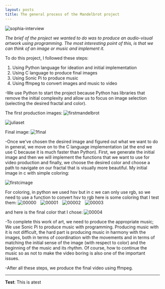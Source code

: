 ```yaml
---
layout: posts
title: The general process of the Mandelbrot project
---
```



<img src="/assets/images/sophia-interview.gif"
    alt="sophia-interview"
    style="float; margin-right: 10px;"  />


*The brief of the project we wanted to do was to produce an audio-visual artwork using programming. The most interesting point of this, is that we can think of an image or music and implement it.*

To do this project, I followed these steps:
1. Using Python language for ideation and initial implementation
2. Using C language to produce final images
3. Using Sonic Pi to produce music
4. Using ffmpeg to convert images and music to video

-We use Python to start the project because Python has libraries that remove the initial complexity and allow us to focus on image selection (selecting the desired fractal and color).

The first production images:
<img src="/assets/images/firstmandelbrot.png"
    alt="firstmandelbrot"
    style="float; margin-right: 10px;"  />

<img src="/assets/images/juliaset.png"
    alt="juliaset"
    style="float; margin-right: 10px;"  />

Final image:
<img src="/assets/images/1final.png"
    alt="1final"
    style="float; margin-right: 10px;"  />

-Once we've chosen the desired image and figured out what we want to do in general, we move on to the C language implementation (at the end we use C because it is much faster than Python).
First, we generate the initial image and then we will implement the functions that we want to use for video production and finally, we choose the desired color and choose a path to navigate on our fractal that is visually more beautiful.
My initial image in c with simple coloring:

<img src="/assets/images/firstcimage.png"
    alt="firstcimage"
    style="float; margin-right: 10px;"  />

For coloring, in python we used hsv but in c we can only use rgb, so we need to use a function to convert hsv to rgb
here is some coloring that I test them:
<img src="/assets/images/00000.png"
    alt="00000"
    style="float; margin-right: 10px;"  />
<img src="/assets/images/00001.png"
    alt="00001"
    style="float; margin-right: 10px;"  />
<img src="/assets/images/00002.png"
    alt="00002"
    style="float; margin-right: 10px;"  />
<img src="/assets/images/00003.png"
    alt="00003"
    style="float; margin-right: 10px;"  />

and here is the final color that I chose:
<img src="/assets/images/00004.png"
    alt="00004"
    style="float; margin-right: 10px;"  />

-To complete this work of art, we need to produce the appropriate music; We use Sonic Pi to produce music with programming. Producing music with it is not difficult, the hard part is producing music in harmony with the images, both in terms of coordination with the movements and in terms of matching the initial sense of the image (with respect to color) and the beginning of the music and its rhythm. Of course, how to continue the music so as not to make the video boring is also one of the important issues.

-After all these steps, we produce the final video using ffmpeg.

---
**Test**: This is atest
